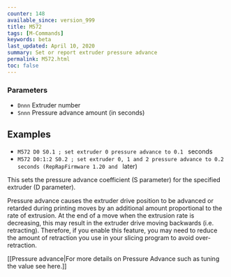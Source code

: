 ```yaml
---
counter: 148
available_since: version_999
title: M572
tags: [M-Commands] 
keywords: beta 
last_updated: April 10, 2020 
summary: Set or report extruder pressure advance 
permalink: M572.html
toc: false 
---
```



### Parameters

* `Dnnn` Extruder number
* `Snnn` Pressure advance amount (in seconds)

## Examples

* ` M572 D0 S0.1 ; set extruder 0 pressure advance to 0.1  ` seconds
* ` M572 D0:1:2 S0.2 ; set extruder 0, 1 and 2 pressure advance to 0.2 seconds (RepRapFirmware 1.20 and  ` later)

This sets the pressure advance coefficient (S parameter) for the specified extruder (D parameter).

Pressure advance causes the extruder drive position to be advanced or retarded during printing moves by an additional amount proportional to the rate of extrusion. At the end of a move when the extrusion rate is decreasing, this may result in the extruder drive moving backwards (i.e. retracting). Therefore, if you enable this feature, you may need to reduce the amount of retraction you use in your slicing program to avoid over-retraction.

[[Pressure advance|For more details on Pressure Advance such as tuning the value see here.]]

